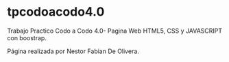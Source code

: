 # tpcodoacodo4.0
Trabajo Practico Codo a Codo 4.0- Pagina Web HTML5, CSS y JAVASCRIPT con boostrap.

Página realizada por Nestor Fabian De Olivera.
